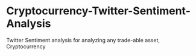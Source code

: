 # Cryptocurrency-Twitter-Sentiment-Analysis
Twitter Sentiment analysis for analyzing any trade-able asset, Cryptocurrency

